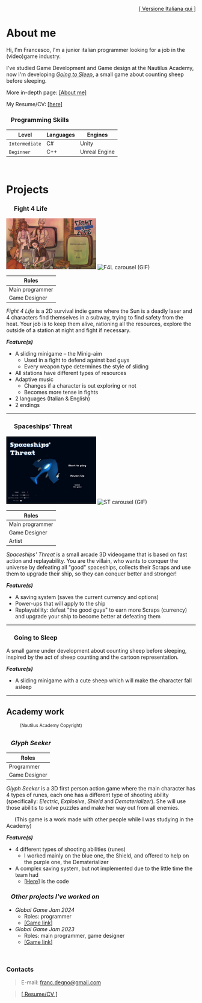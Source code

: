 <style>
screenshot_img{
    background-color: darkred;
    margin: 100px;
    border: 3px solid #73AD21;
}
</style>

<span style="float:right;">[[ Versione Italiana qui ]](./ita_index)</span>

<br>


<!-- TODO: About me -->
# About me 
Hi, I'm Francesco, I'm a junior italian programmer looking for a job in the (video)game industry.

I've studied Game Development and Game design at the Nautilus Academy, now I'm developing _[Going to Sleep](#going-to-sleep)_, a small game about counting sheep before sleeping.

<!-- Game Development and Game design, which  game development and game design -->

More in-depth page: [[About me]](./about "Go to the &quot;About me&quot; page &rarr;")


My Resume/CV: [[here]](./assets/pdf/francesco_degno_resume.pdf "Click to download my Resume / CV")


### &ensp; Programming Skills

| Level          | Languages | Engines       |
|----------------|-----------|---------------|
| `Intermediate` | C#        | Unity         |
| `Beginner`     | C++       | Unreal Engine |

<br>


# Projects

### &emsp; Fight 4 Life

<img alt="F4L screenshot" src="assets/images/screenshots/F4L-screen.jpg" width=47.5%>
<img alt="F4L carousel (GIF)" src="assets/images/screenshots/F4L-carousel.gif" width=47.5%>

| Roles           |
|-----------------|
| Main programmer |
| Game Designer   |

_Fight 4 Life_ is a 2D survival indie game where the Sun is a deadly laser and 4 characters find themselves in a subway, trying to find safety from the heat. Your job is to keep them alive, rationing all the resources, explore the outside of a station at night and fight if necessary.

**_Feature(s)_**

- A sliding minigame &ndash; the Minig-aim
    - Used in a fight to defend against bad guys
    - Every weapon type determines the style of sliding
- All stations have different types of resources
- Adaptive music
    - Changes if a character is out exploring or not
    - Becomes more tense in fights
- 2 languages (Italian & English)
- 2 endings

* * *

### &emsp; Spaceships' Threat

<img alt="ST screenshot" src="assets/images/screenshots/ST-screen.JPG" width=47.5% margin=100%>
<img alt="ST carousel (GIF)" src="assets/images/screenshots/ST-carousel.gif" width=47.5%>

| Roles           |
|-----------------|
| Main programmer |
| Game Designer   |
| Artist          |

_Spaceships' Threat_ is a small arcade 3D videogame that is based on fast action and replayability. You are the villain, who wants to conquer the universe by defeating all "good" spaceships, collects their Scraps and use them to upgrade their ship, so they can conquer better and stronger! 

**_Feature(s)_**

- A saving system (saves the current currency and options)
- Power-ups that will apply to the ship
- Replayability: defeat "the good guys" to earn more Scraps (currency) and upgrade your ship to become better at defeating them

* * *

### &emsp; Going to Sleep

<!-- TODO: G2S screen -->
<!-- ~~![G2S screenshot](Images here)~~ -->

A small game under development about counting sheep before sleeping, inspired by the act of sheep counting and the cartoon representation.

**_Feature(s)_**

- A sliding minigame with a cute sheep which will make the character fall asleep

* * *


## Academy work

&emsp; &emsp; <sup>(Nautilus Academy Copyright)</sup>

### &ensp; _Glyph Seeker_

<!-- FIXME: GlS screen -->
<!--~~![GlS screenshot](Images here)~~-->

| Roles         |
|---------------|
| Programmer    |
| Game Designer |

_Glyph Seeker_ is a 3D first person action game where the main character has 4 types of runes, each one has a different type of shooting ability (specifically: _Electric_, _Explosive_, _Shield_ and _Dematerializer_). She will use those abilitis to solve puzzles and make her way out from all enemies.

&ensp; &ensp; (This game is a work made with other people while I was studying in the Academy)

**_Feature(s)_**

- 4 different types of shooting abilities (runes)
    - I worked mainly on the blue one, the Shield, and offered to help on the purple one, the Dematerializer
- A complex saving system, but not implemented due to the little time the team had
    - [[Here]](https://github.com/NautilusAcademy/GlyphSeeker/blob/Salvataggio_e_Opzioni/Proj_GlyphSeeker/Assets/Script/-Saves%20%2B%20Options/SaveManager.cs) is the code

### &ensp; _Other projects I've worked on_

- _Global Game Jam 2024_
    - Roles: programmer
    - [[Game link]](https://globalgamejam.org/games/2024/clowning-around-9 "Clowning Around")
- _Global Game Jam 2023_
    - Roles: main programmer, game designer
    - [[Game link]](https://v3.globalgamejam.org/2023/games/lost-seed-4 "The Lost Seed")

<br>


### Contacts

> E-mail: [franc.degno@gmail.com](mailto:franc.degno@gmail.com "Click to email me!")

> [[ Resume/CV ]](./assets/pdf/francesco_degno_resume.pdf "Click to download my Resume / CV")